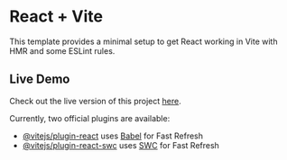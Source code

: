 # React + Vite

This template provides a minimal setup to get React working in Vite with HMR and some ESLint rules.

## Live Demo
Check out the live version of this project [here](https://react-quiz-app-example.netlify.app/).

Currently, two official plugins are available:

- [@vitejs/plugin-react](https://github.com/vitejs/vite-plugin-react/blob/main/packages/plugin-react/README.md) uses [Babel](https://babeljs.io/) for Fast Refresh
- [@vitejs/plugin-react-swc](https://github.com/vitejs/vite-plugin-react-swc) uses [SWC](https://swc.rs/) for Fast Refresh
